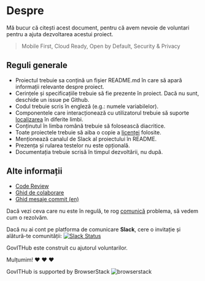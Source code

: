 # Despre

Mă bucur că citești acest document, pentru că avem nevoie de voluntari pentru a ajuta dezvoltarea acestui proiect.

> Mobile First, Cloud Ready, Open by Default, Security & Privacy

## Reguli generale

- Proiectul trebuie sa conțină un fișier README.md în care să apară informații relevante despre proiect.
- Cerințele și specificațiile trebuie să fie prezente în proiect. Dacă nu sunt, deschide un issue pe Github.
- Codul trebuie scris în engleză (e.g.: numele variabilelor).
- Componentele care interacționează cu utilizatorul trebuie să suporte [localizarea](https://en.wikipedia.org/wiki/Internationalization_and_localization) în diferite limbi.
 - Conținutul în limba română trebuie să folosească diacritice.
- Toate proiectele trebuie să aiba o copie a [licenței](LICENSE) folosite.
- Menționează canalul de Slack al proiectului în README.
- Prezența și rularea testelor nu este opțională.
- Documentația trebuie scrisă în timpul dezvoltării, nu după.

## Alte informații

- [Code Review](CODE_REVIEW.md)
- [Ghid de colaborare](CONTRIBUTING.md)
- [Ghid mesaje commit (en)](COMMIT.md)

Dacă vezi ceva care nu este în regulă, te rog [comunică](https://govithub.slack.com) problema, să vedem cum o rezolvăm.

Dacă nu ai cont pe platforma de comunicare **Slack**, cere o invitație și alătură-te comunității: [![Slack Status](https://govitslack.herokuapp.com/badge.svg)](https://govitslack.herokuapp.com)

GovITHub este construit cu ajutorul voluntarilor.

Mulțumim! :heart: :heart: :heart:

GovITHub is supported by BrowserStack
![browserstack](https://cloud.githubusercontent.com/assets/645227/21771493/35de1cd0-d690-11e6-8a02-35360e9a2a93.png)
